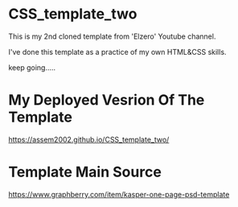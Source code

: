 # CSS_template_two
This is my 2nd cloned template from 'Elzero' Youtube channel.

I've done this template as a practice of my own HTML&CSS skills.

keep going.....
# My Deployed Vesrion Of The Template 
https://assem2002.github.io/CSS_template_two/
# Template Main Source
https://www.graphberry.com/item/kasper-one-page-psd-template
